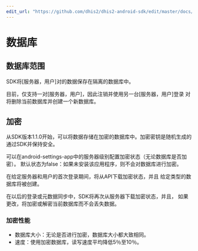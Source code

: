 ```yaml
---
edit_url: "https://github.com/dhis2/dhis2-android-sdk/edit/master/docs/content/developer/database.md" 
---
```

# 数据库

 <!--DHIS2-SECTION-ID:database-->

## 数据库范围
SDK将[服务器，用户]对的数据保存在隔离的数据库中。

目前，仅支持一对[服务器，用户]，因此注销并使用另一台[服务器，用户]登录
对将删除当前数据库并创建一个新数据库。

## 加密
从SDK版本1.1.0开始，可以将数据存储在加密的数据库中。加密密钥是随机生成的
通过SDK并保持安全。

可以在android-settings-app中的服务器级别配置加密状态（无论数据库是否加密）。
默认状态为false：如果未安装该应用程序，则不会对数据库进行加密。

在给定服务器和用户的首次登录期间，将从API下载加密状态，并且
给定类型的数据库将被创建。

在以后的登录或元数据同步中，SDK将再次从服务器下载加密状态，并且，
如果更改，将加密或解密当前数据库而不会丢失数据。

### 加密性能
- 数据库大小：无论是否进行加密，数据库大小都大致相同。
- 速度：使用加密数据库，读写速度平均降低5％至10％。

